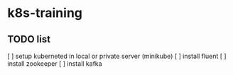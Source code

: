 # k8s-training

## TODO list

[ ] setup kuberneted in local or private server (minikube)
[ ] install fluent
[ ] install zookeeper
[ ] install kafka
